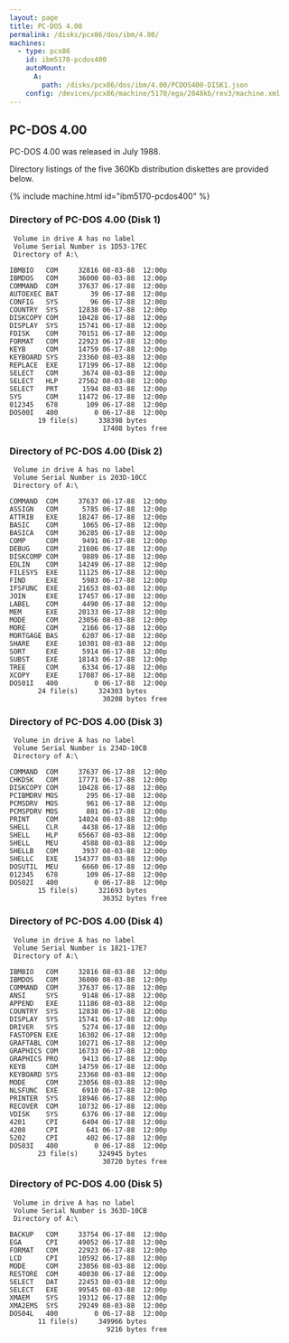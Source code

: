 ```yaml
---
layout: page
title: PC-DOS 4.00
permalink: /disks/pcx86/dos/ibm/4.00/
machines:
  - type: pcx86
    id: ibm5170-pcdos400
    autoMount:
      A:
        path: /disks/pcx86/dos/ibm/4.00/PCDOS400-DISK1.json
    config: /devices/pcx86/machine/5170/ega/2048kb/rev3/machine.xml
---
```


PC-DOS 4.00
---

PC-DOS 4.00 was released in July 1988. 

Directory listings of the five 360Kb distribution diskettes are provided below.

{% include machine.html id="ibm5170-pcdos400" %}

### Directory of PC-DOS 4.00 (Disk 1)

	 Volume in drive A has no label
	 Volume Serial Number is 1D53-17EC
	 Directory of A:\

	IBMBIO   COM     32816 08-03-88  12:00p
	IBMDOS   COM     36000 08-03-88  12:00p
	COMMAND  COM     37637 06-17-88  12:00p
	AUTOEXEC BAT        39 06-17-88  12:00p
	CONFIG   SYS        96 06-17-88  12:00p
	COUNTRY  SYS     12838 06-17-88  12:00p
	DISKCOPY COM     10428 06-17-88  12:00p
	DISPLAY  SYS     15741 06-17-88  12:00p
	FDISK    COM     70151 06-17-88  12:00p
	FORMAT   COM     22923 06-17-88  12:00p
	KEYB     COM     14759 06-17-88  12:00p
	KEYBOARD SYS     23360 08-03-88  12:00p
	REPLACE  EXE     17199 06-17-88  12:00p
	SELECT   COM      3674 08-03-88  12:00p
	SELECT   HLP     27562 08-03-88  12:00p
	SELECT   PRT      1594 08-03-88  12:00p
	SYS      COM     11472 06-17-88  12:00p
	012345   678       109 06-17-88  12:00p
	DOS00I   400         0 06-17-88  12:00p
	       19 file(s)     338398 bytes
	                       17408 bytes free

### Directory of PC-DOS 4.00 (Disk 2)

	 Volume in drive A has no label
	 Volume Serial Number is 203D-10CC
	 Directory of A:\

	COMMAND  COM     37637 06-17-88  12:00p
	ASSIGN   COM      5785 06-17-88  12:00p
	ATTRIB   EXE     18247 06-17-88  12:00p
	BASIC    COM      1065 06-17-88  12:00p
	BASICA   COM     36285 06-17-88  12:00p
	COMP     COM      9491 06-17-88  12:00p
	DEBUG    COM     21606 06-17-88  12:00p
	DISKCOMP COM      9889 06-17-88  12:00p
	EDLIN    COM     14249 06-17-88  12:00p
	FILESYS  EXE     11125 06-17-88  12:00p
	FIND     EXE      5983 06-17-88  12:00p
	IFSFUNC  EXE     21653 08-03-88  12:00p
	JOIN     EXE     17457 06-17-88  12:00p
	LABEL    COM      4490 06-17-88  12:00p
	MEM      EXE     20133 06-17-88  12:00p
	MODE     COM     23056 08-03-88  12:00p
	MORE     COM      2166 06-17-88  12:00p
	MORTGAGE BAS      6207 06-17-88  12:00p
	SHARE    EXE     10301 08-03-88  12:00p
	SORT     EXE      5914 06-17-88  12:00p
	SUBST    EXE     18143 06-17-88  12:00p
	TREE     COM      6334 06-17-88  12:00p
	XCOPY    EXE     17087 06-17-88  12:00p
	DOS01I   400         0 06-17-88  12:00p
	       24 file(s)     324303 bytes
	                       30208 bytes free

### Directory of PC-DOS 4.00 (Disk 3)

	 Volume in drive A has no label
	 Volume Serial Number is 234D-10CB
	 Directory of A:\

	COMMAND  COM     37637 06-17-88  12:00p
	CHKDSK   COM     17771 06-17-88  12:00p
	DISKCOPY COM     10428 06-17-88  12:00p
	PCIBMDRV MOS       295 06-17-88  12:00p
	PCMSDRV  MOS       961 06-17-88  12:00p
	PCMSPDRV MOS       801 06-17-88  12:00p
	PRINT    COM     14024 08-03-88  12:00p
	SHELL    CLR      4438 06-17-88  12:00p
	SHELL    HLP     65667 08-03-88  12:00p
	SHELL    MEU      4588 08-03-88  12:00p
	SHELLB   COM      3937 08-03-88  12:00p
	SHELLC   EXE    154377 08-03-88  12:00p
	DOSUTIL  MEU      6660 06-17-88  12:00p
	012345   678       109 06-17-88  12:00p
	DOS02I   400         0 06-17-88  12:00p
	       15 file(s)     321693 bytes
	                       36352 bytes free

### Directory of PC-DOS 4.00 (Disk 4)

	 Volume in drive A has no label
	 Volume Serial Number is 1821-17E7
	 Directory of A:\

	IBMBIO   COM     32816 08-03-88  12:00p
	IBMDOS   COM     36000 08-03-88  12:00p
	COMMAND  COM     37637 06-17-88  12:00p
	ANSI     SYS      9148 06-17-88  12:00p
	APPEND   EXE     11186 08-03-88  12:00p
	COUNTRY  SYS     12838 06-17-88  12:00p
	DISPLAY  SYS     15741 06-17-88  12:00p
	DRIVER   SYS      5274 06-17-88  12:00p
	FASTOPEN EXE     16302 06-17-88  12:00p
	GRAFTABL COM     10271 06-17-88  12:00p
	GRAPHICS COM     16733 06-17-88  12:00p
	GRAPHICS PRO      9413 06-17-88  12:00p
	KEYB     COM     14759 06-17-88  12:00p
	KEYBOARD SYS     23360 08-03-88  12:00p
	MODE     COM     23056 08-03-88  12:00p
	NLSFUNC  EXE      6910 06-17-88  12:00p
	PRINTER  SYS     18946 06-17-88  12:00p
	RECOVER  COM     10732 06-17-88  12:00p
	VDISK    SYS      6376 06-17-88  12:00p
	4201     CPI      6404 06-17-88  12:00p
	4208     CPI       641 06-17-88  12:00p
	5202     CPI       402 06-17-88  12:00p
	DOS03I   400         0 06-17-88  12:00p
	       23 file(s)     324945 bytes
	                       30720 bytes free

### Directory of PC-DOS 4.00 (Disk 5)

	 Volume in drive A has no label
	 Volume Serial Number is 363D-10CB
	 Directory of A:\

	BACKUP   COM     33754 06-17-88  12:00p
	EGA      CPI     49052 06-17-88  12:00p
	FORMAT   COM     22923 06-17-88  12:00p
	LCD      CPI     10592 06-17-88  12:00p
	MODE     COM     23056 08-03-88  12:00p
	RESTORE  COM     40030 06-17-88  12:00p
	SELECT   DAT     22453 08-03-88  12:00p
	SELECT   EXE     99545 08-03-88  12:00p
	XMAEM    SYS     19312 06-17-88  12:00p
	XMA2EMS  SYS     29249 08-03-88  12:00p
	DOS04L   400         0 06-17-88  12:00p
	       11 file(s)     349966 bytes
	                        9216 bytes free
